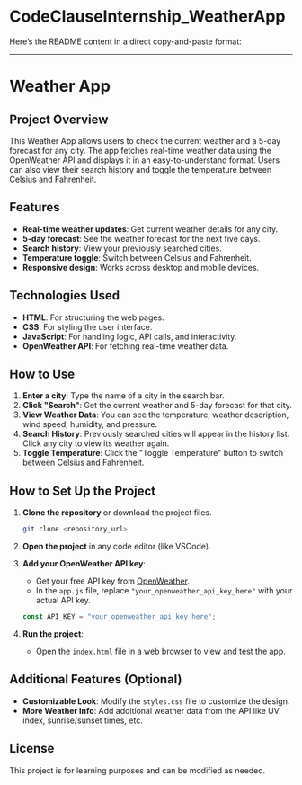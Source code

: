 # CodeClauseInternship_WeatherApp

Here’s the README content in a direct copy-and-paste format:

---

# Weather App

## Project Overview

This Weather App allows users to check the current weather and a 5-day forecast for any city. The app fetches real-time weather data using the OpenWeather API and displays it in an easy-to-understand format. Users can also view their search history and toggle the temperature between Celsius and Fahrenheit.

## Features

- **Real-time weather updates**: Get current weather details for any city.
- **5-day forecast**: See the weather forecast for the next five days.
- **Search history**: View your previously searched cities.
- **Temperature toggle**: Switch between Celsius and Fahrenheit.
- **Responsive design**: Works across desktop and mobile devices.
  
## Technologies Used

- **HTML**: For structuring the web pages.
- **CSS**: For styling the user interface.
- **JavaScript**: For handling logic, API calls, and interactivity.
- **OpenWeather API**: For fetching real-time weather data.

## How to Use

1. **Enter a city**: Type the name of a city in the search bar.
2. **Click "Search"**: Get the current weather and 5-day forecast for that city.
3. **View Weather Data**: You can see the temperature, weather description, wind speed, humidity, and pressure.
4. **Search History**: Previously searched cities will appear in the history list. Click any city to view its weather again.
5. **Toggle Temperature**: Click the "Toggle Temperature" button to switch between Celsius and Fahrenheit.

## How to Set Up the Project

1. **Clone the repository** or download the project files.
   
   ```bash
   git clone <repository_url>
   ```

2. **Open the project** in any code editor (like VSCode).

3. **Add your OpenWeather API key**:
   - Get your free API key from [OpenWeather](https://openweathermap.org/).
   - In the `app.js` file, replace `"your_openweather_api_key_here"` with your actual API key.

   ```javascript
   const API_KEY = "your_openweather_api_key_here";
   ```

4. **Run the project**:
   - Open the `index.html` file in a web browser to view and test the app.

## Additional Features (Optional)

- **Customizable Look**: Modify the `styles.css` file to customize the design.
- **More Weather Info**: Add additional weather data from the API like UV index, sunrise/sunset times, etc.

## License

This project is for learning purposes and can be modified as needed.
